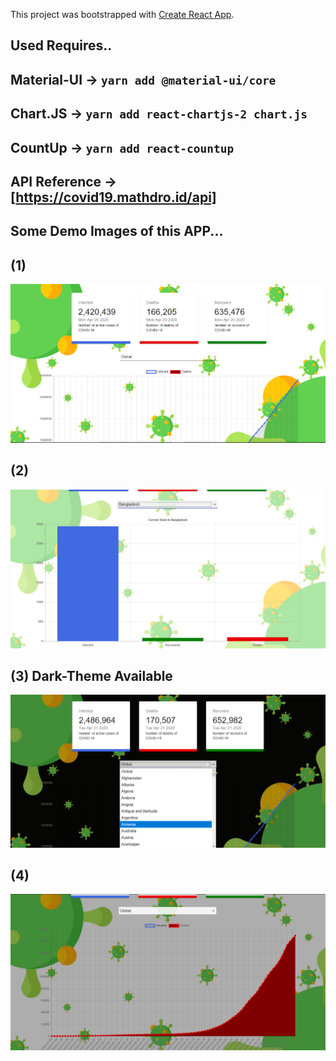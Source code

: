 This project was bootstrapped with [Create React App](https://github.com/facebook/create-react-app).

## Used Requires..
  ## Material-UI  -> `yarn add @material-ui/core`
  ## Chart.JS -> `yarn add react-chartjs-2 chart.js`
  ## CountUp -> `yarn add react-countup`
  
## API Reference -> [https://covid19.mathdro.id/api]

## Some Demo Images of this APP...
 
## (1) 
  ![](./demoImage_1.png)
## (2) 
  ![](./demoImage_3.png)
  
## (3) Dark-Theme Available
  ![](./demoDark_1.png)
## (4)
  ![](./demoDark_2.png)
